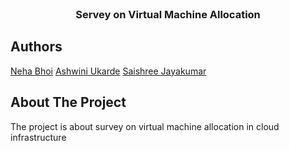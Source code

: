 <br />
<p align="center">
  <h3 align="center">Servey on Virtual Machine Allocation</h3>
</p>

## Authors

[Neha Bhoi](https://github.com/Nehabhoi)
[Ashwini Ukarde](https://github.com/AshwiniUkarde)
[Saishree Jayakumar]()

## About The Project
The project is about survey on virtual machine allocation in cloud infrastructure